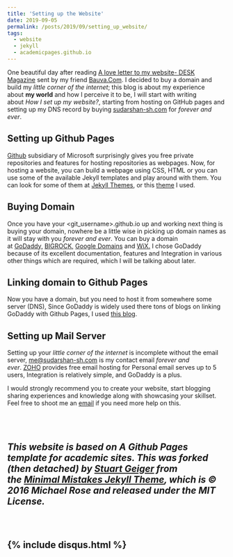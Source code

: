 ```yaml
---
title: 'Setting up the Website'
date: 2019-09-05
permalink: /posts/2019/09/setting_up_website/
tags:
  - website
  - jekyll
  - academicpages.github.io
---
```


One beautiful day after reading [A love letter to my website- DESK Magazine](https://www.vanschneider.com/a-love-letter-to-personal-websites) sent by my friend [Bauva.Com](http://www.bauva.com/). I decided to buy a domain and build my *little corner of the internet*; this blog is about my experience about **my world** and how I perceive it to be, I will start with writing about *How I set up my website?*, starting from hosting on GitHub pages and setting up my DNS record by buying [sudarshan-sh.com](http://www.sudarshan-sh.com/) for *forever and ever*.

## Setting up Github Pages

[Github](https://www.github.com/) subsidiary of Microsoft surprisingly gives you free private repositories and features for hosting repositories as webpages. Now, for hosting a website, you can build a webpage using CSS, HTML or you can use some of the available Jekyll templates and play around with them. You can look for some of them at [Jekyll Themes](http://jekyllthemes.org/), or this [theme](https://academicpages.github.io/) I used.

## Buying Domain

Once you have your $<$git_username$>$.github.io up and working next thing is buying your domain, nowhere be a little wise in picking up domain names as it will stay with you *forever and ever*. You can buy a domain at [GoDaddy,](https://in.godaddy.com/) [BIGROCK,](https://www.bigrock.in/) [Google Domains](https://domains.google/intl/en_in/) and [WiX.](https://www.wix.com/domain/names) I chose GoDaddy because of its excellent documentation, features and Integration in various other things which are required, which I will be talking about later.

## Linking domain to Github Pages

Now you have a domain, but you need to host it from somewhere some server (DNS), Since GoDaddy is widely used there tons of blogs on linking GoDaddy with Github Pages, I used [this blog](https://mycyberuniverse.com/configuring-a-godaddy-domain-name-with-github-pages.html).

## Setting up Mail Server

Setting up your *little corner of the internet* is incomplete without the email server, [me@sudarshan-sh.com](mailto:me@sudarshan-sh.com) is my contact email *forever and ever*. [ZOHO](https://www.zoho.com/mail/) provides free email hosting for Personal email serves up to 5 users, Integration is relatively simple, and GoDaddy is a plus.

I would strongly recommend you to create your website, start blogging sharing experiences and knowledge along with showcasing your skillset. Feel free to shoot me an [email](mailto:me@sudarshan-sh.com) if you need more help on this. 

<br/><br/>
*This website is based on A Github Pages template for academic sites. This was forked (then detached) by [Stuart Geiger](https://github.com/staeiou) from the [Minimal Mistakes Jekyll Theme](https://mmistakes.github.io/minimal-mistakes/), which is © 2016 Michael Rose and released under the MIT License.* 
<br/><br/>
<br/><br/>
{% include disqus.html %}
------
